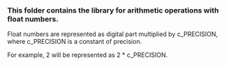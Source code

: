 ### This folder contains the library for arithmetic operations with float numbers.

Float numbers are represented as digital part multiplied by c_PRECISION, where c_PRECISION is a constant of precision. 

For example, 2 will be represented as 2 * c_PRECISION.